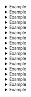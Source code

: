 <details>

<summary>Example</summary>
JSON Literal:

```json
"exampleValue"
```

Kotlin Object:

```
JvmInlineString(value=exampleValue)
```

Base Moshi Result:

```
Expected BEGIN_OBJECT but was STRING at path $
```

Updated Moshi:

```json
"exampleValue"
```

</details>
<details>

<summary>Example</summary>
JSON Literal:

```json
10
```

Kotlin Object:

```
JvmInlineInt(value=10)
```

Base Moshi Result:

```
Expected BEGIN_OBJECT but was NUMBER at path $
```

Updated Moshi:

```json
10
```

</details>
<details>

<summary>Example</summary>
JSON Literal:

```json
0.5
```

Kotlin Object:

```
JvmInlineDouble(value=0.5)
```

Base Moshi Result:

```
Expected BEGIN_OBJECT but was NUMBER at path $
```

Updated Moshi:

```json
0.5
```

</details>
<details>

<summary>Example</summary>
JSON Literal:

```json
{
  "stringValue": "a string",
  "intValue": 10
}
```

Kotlin Object:

```
JvmInlineComplexClass(value=ExampleNestedClass(stringValue=a string, intValue=10))
```

Base Moshi Result:

```
Required value 'value' missing at $
```

Updated Moshi:

```json
{
  "stringValue": "a string",
  "intValue": 10
}
```

</details>
<details>

<summary>Example</summary>
JSON Literal:

```json
`[0, 2, 99]
```

Kotlin Object:

```
JvmInlineListInt(list=[0, 2, 99])
```

Base Moshi Result:

```
Expected BEGIN_OBJECT but was BEGIN_ARRAY at path $
```

Updated Moshi:

```json
[
  0,
  2,
  99
]
```

</details>
<details>

<summary>Example</summary>
JSON Literal:

```json
{
  "first": 1,
  "missing": null
}
```

Kotlin Object:

```
JvmInlineMapStringNullableInt(map={first=1, missing=null})
```

Base Moshi Result:

```
Required value 'map' missing at $
```

Updated Moshi:

```json
{
  "first": 1
}
```

</details>
<details>

<summary>Example</summary>
JSON Literal:

```json
{
  "key": {
    "stringValue": "a string",
    "intValue": 10
  }
}
```

Kotlin Object:

```
JvmInlineMapComplexClass(parameterizedValue={key=JvmInlineComplexClass(value=ExampleNestedClass(stringValue=a string, intValue=10))})
```

Base Moshi Result:

```
Required value 'parameterizedValue' missing at $
```

Updated Moshi:

```json
{
  "key": {
    "stringValue": "a string",
    "intValue": 10
  }
}
```

</details>
<details>

<summary>Example</summary>
JSON Literal:

```json
"baseAppended"
```

Kotlin Object:

```
JvmInlineString(value=baseAppended)
```

Base Moshi Result:

```
Expected BEGIN_OBJECT but was STRING at path $
```

Updated Moshi:

```json
"baseAppended"
```

</details>
<details>

<summary>Example</summary>
JSON Literal:

```json
"notNull"
```

Kotlin Object:

```
JvmInlineNullableString(value=notNull)
```

Base Moshi Result:

```
Expected BEGIN_OBJECT but was STRING at path $
```

Updated Moshi:

```json
"notNull"
```

</details>
<details>

<summary>Example</summary>
JSON Literal:

```json
null
```

Kotlin Object:

```
JvmInlineNullableString(value=null)
```

Base Moshi Result:

```
null
```

Updated Moshi:

```json
null
```

</details>
<details>

<summary>Example</summary>
JSON Literal:

```json
{
  "strings": [
    "i",
    "have",
    "strings"
  ],
  "ints": [
    5,
    10
  ]
}
```

Kotlin Object:

```
JvmInlineComplexClassWithParameterizedField(value=ExampleNestedClassWithParameterizedField(strings=[i, have, strings], ints=[5, 10]))
```

Base Moshi Result:

```
Required value 'value' missing at $
```

Updated Moshi:

```json
{
  "strings": [
    "i",
    "have",
    "strings"
  ],
  "ints": [
    5,
    10
  ]
}
```

</details>
<details>

<summary>Example</summary>
JSON Literal:

```json
99
```

Kotlin Object:

```
JvmInlineUInt(unsignedValue=99)
```

Base Moshi Result:

```
Platform class kotlin.UInt requires explicit JsonAdapter to be registered for class kotlin.UInt unsignedValue for class io.amichne.moshi.extension.JvmInlineUInt
```

Updated Moshi:

```json
99
```

</details>
<details>

<summary>Example</summary>
JSON Literal:

```json
{
  "uInt": 89
}
```

Kotlin Object:

```
DataClassWithUInt(uInt=89)
```

Base Moshi Result:

```
Platform class kotlin.UInt requires explicit JsonAdapter to be registered for class kotlin.UInt uInt for class io.amichne.moshi.extension.DataClassWithUInt
```

Updated Moshi:

```json
{
  "uInt": 89
}
```

</details>
<details>

<summary>Example</summary>
JSON Literal:

```json
{
  "uLong": 2147516414
}
```

Kotlin Object:

```
DataClassWithULong(uLong=2147516414)
```

Base Moshi Result:

```
Platform class kotlin.ULong requires explicit JsonAdapter to be registered for class kotlin.ULong uLong for class io.amichne.moshi.extension.DataClassWithULong
```

Updated Moshi:

```json
{
  "uLong": 2147516414
}
```

</details>
<details>

<summary>Example</summary>
JSON Literal:

```json
{
  "uShort": 13
}
```

Kotlin Object:

```
DataClassWithUShort(uShort=13)
```

Base Moshi Result:

```
Platform class kotlin.UShort requires explicit JsonAdapter to be registered for class kotlin.UShort uShort for class io.amichne.moshi.extension.DataClassWithUShort
```

Updated Moshi:

```json
{
  "uShort": 13
}
```

</details>
<details>

<summary>Example</summary>
JSON Literal:

```json
{
  "uByte": 137
}
```

Kotlin Object:

```
DataClassWithUByte(uByte=137)
```

Base Moshi Result:

```
Platform class kotlin.UByte requires explicit JsonAdapter to be registered for class kotlin.UByte uByte for class io.amichne.moshi.extension.DataClassWithUByte
```

Updated Moshi:

```json
{
  "uByte": 137
}
```

</details>
<details>

<summary>Example</summary>
JSON Literal:

```json
{
  "stringValue": "foo",
  "unsignedValue": 10
}
```

Kotlin Object:

```
DataClassWithUIntAndString(stringValue=foo, unsignedValue=10)
```

Base Moshi Result:

```
Platform class kotlin.UInt requires explicit JsonAdapter to be registered for class kotlin.UInt unsignedValue for class io.amichne.moshi.extension.DataClassWithUIntAndString
```

Updated Moshi:

```json
{
  "stringValue": "foo",
  "unsignedValue": 10
}
```
